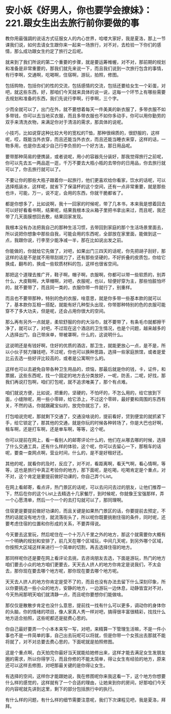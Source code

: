 # 安小妖《好男人，你也要学会撩妹》：221.跟女生出去旅行前你要做的事

教你用最强調的说话方式征服女人的内心世界，哈喽大家好，我是夏洛，那上一节课我们说，如何去请女生跟你来一起来一场旅行，对不对，去检验一下你们的感情，那么成功跟女生约定了旅行之后呢。

就来到了我们所说的第二个重要的步骤，就是要运筹帷幄，对不对，那前期的规划和准备是非常重要的，那我们就先来说一下，而且我们说到一次旅行包含的事情，有行李啊，交通啊，吃喝啊，住宿啊，游玩，拍照，修图。

包括购物，包括你们的性的交流，包括感情的交流，包括还要给女生一个彩蛋，对吧，就这些东西，好，那咱们今天就来具体的说一说，这每一个环节上有哪些需要去规划和准备的东西，我们先说行李啊，行李啊，三个字。

少而全就可以了，出门在外，就不要想着每天一件美美的新衣服了，多带衣服不如多带钱，你可以去当地买衣服，而且多带衣服也不如你多动手，你可以用你勤劳的双手来清洗衣物，来满足你对于清洁的需求，那具体的说呢。

小技巧，比如说穿这种比较大号的宽松的T恤，那种很绵质的，很舒服的，这样呢，哎，既能当外衣穿，而且还能当外衣衣，而且还能当睡衣来穿，这样的话，一物多用，也是你去减少自己行李负担的一个好方法，那日用品呢。

要带那种简易的便携装，或者说呢，用小的容器先分装好，那我觉得旅行之前呢，你可以先去五一两品逛一逛，千万不要去大瓶小瓶的去带你的日用品，你去旅行就可以了，你去旅行就可以了。

不要让你的那些大瓶子跟着你一起旅行，他们更喜欢给你看家，饮水的话呢，可以选择瓶装水，这样呢，就省下了保温杯的这个空间，还有一点非常重要，就是那些也许，可能，万一，说不定，会用的东西，你就干脆都省了。

都是你想多了，比如说啊，我十一回家的时候呢，带了几本书，本来我是想着回去可以好好看看书啊，结果呢，结果我根本没从箱子里把书拿出来过，而且呢，我还带了几天面膜想回去敷，结果回家发现。

我根本没有办法把我自己的那种生活习惯，去带回到家庭的那个生活场景里面去，所以说把你想象中那些自我，可能会用的东西呢，全部放在家里面，能做到这一点，我跟你说，行李至少能净减一半，那在比如说出发之前。

你能做的，你就给它先做了，对吧，如果出门三四天的话呢，你先把胡子刮好，那这样的话是不是就不用带刮胡刀了，还有那些坚硬的，不好折叠的皮质包，你给它换成，翻布的，换成一些软质材料的包，这样也很省空间。

那把这个道理去推广开，鞋子啊，帽子啊，衣服啊，你都可以带一些软质的，别弄什么，大皮鞋啊，大草帽啊，对吧，衣服呢，也以，轻便好穿为主，那些怕脏怕坏的，就不要带了，而且同一类的，衣服你带一件就行了，别重样。

而且也不要带那种，特别的色的衣服，啥意思，就是你多带一些基本款的就可以了，基本款你互相一搭配，就能有好几种型头出现，你带那种特别的色的衣服可能穿不了多大功夫，但是呢，还会占用你很大的空间。

那么再有另外一点就是，柔软舒服的你的大浴巾，就不要带了，有条毛巾就都擦干净了，就可以了，对吧，不过现在这个酒店的卫生情况，也是个问题，越来越多的人选择出门，自己带床单，带被罩啊，什么的，这说明什么。

这说明还是有钱好啊，住好的优质的酒店，那卫生，就能更放心一点，是不是，所以小伙子努力赚钱吧，不过呢，你也可以换种思路，选择一些家庭旅馆，或者是爱比云去选一些好评比较高的，或者是公寓啊什么的。

这样也可以去避免自带各种卫生用品的，烦恼，那最后就是你的钱，卡，证件，和票据，这些东西呢，找一个固定的地方去分类放好，一呢，防丢，二呢，好找，那我们再说打包啊，咱们打包呢，就不追求唯美了，那个有点难。

咱们就说方便，比如说，把重的，坚硬的，不怕坏的，不怎么用的，给它放到下面，小缝隙呢，用一些小零碎，给它添上，不过这个零碎，最好要和周围的东西有关，不然的话，你就跟藏宝似的，放完你就忘了，好。

打包咱说完呢，那就剩下交通了，交通没啥说的，提前看好，贷到便宜的就抓紧下手，给它锁定了，那其他的交通，就是你玩的时候各种转场了，你是大巴也好啊，租车啊，还是打车啊，还是单车啊，等等，这个呢。

你可以提前在网上，看一看别人的邮寄评论什么的，他们在从哪去哪的时候，选择了什么交通工具，还有什么样的体验，这个呢，你可以去留心一下，那租车的话呢，要查一查网点啊，营业时间，什么的，是不是好租好还。

其他的呢，就看你的及时，反应了，对不对，看距离啊，看天气啊，看心情啊，等等，这也是旅行中真正考验你的地方，那下面呢，是吃喝，吃喝肯定是个重点，对不对，这个肯定是要提前做好功课的，你自己弄个List。

在网上看邮寄，看点评，热门景区的话呢，可以去问问去过的朋友，让他们推荐一下，然后在你的这个List上去精选十几家餐厅，到时候呢，你就像王宝强那样，弄一个心愿清单，然后一个一个的去打勾就可以了，那同理啊。

住宿更是要提前做好功课的，而且关键是如果热门景区的话，你要提前去预定，不然的话就没有地方住，就流落街头了，所以呢你既要挑剔住宿的条件，同时呢，还要考虑住宿的位置和你形成的关系，不要弄得说。

今天要去这里玩，然后呢住在一个十万八千里之外的地方，那这个就需要你大概有一个明确的规划和安排了，前几天在哪个区域玩，中间几天呢，到另外哪个区域，你按照大区域这样来进行一个简单的切割，再去选择住宿的地方。

那同样呢你还是要在网上看评论去挑，去咨询朋友去选，下面是游玩，热门的地方咱们要去小众的地方咱们更要去，天天去人挤人的地方你肯定是说我们，不太会去，那你现在要去哪个地方呢，那你现在要去哪个地方呢。

天天去人挤人的地方你肯定是受不了的，而且也没有办法去留下什么深刻印象，所以你要挑选一些小众的地方，安静的地方，一边游玩一边休息，动静皆宜对不对，今天热闹那明天咱们就清静一点，而且呢你要想你们能做啥。

那仅仅是散散步肯定也没什么意思，提前找一找有什么可以更多，调动你的身体你的头脑，你的情绪的项目，像人家真人秀一样对吧，搞得很丰富很精彩，找找什么地方适合拍照，这些呢都还是挺费心思的。

你自己最好要弄一个小本本来写一写，对吧，来精算一下管理生活嘛，不是一件小事也不是一件简单的事，自己出去玩呢可以将就，但是你带一个女孩出去那就不能将就了，对不对总要去费心思的，下面呢就是拍照修图。

这是个重点啊，白天拍完你最好当天就能给她修出来，这样才能去满足女生发朋友圈的需求，所以你得学习，而且你修的不能太简单，得让女生有经验的地方，原来还可以这样去修图，对吧那最关键的是你得让女生。

有选择的空间，这样你才能跟她说，我在修图呢你来我这看一下，这个地方你想要什么样的感觉的，这样就有了一个合适的理由，让她来到你的房间，好那咱们今天的内容呢就先讲到这里，剩下的部分包括旅行中的执行。

有什么样的问题，有什么样的细节需要注意呢，我们下次课程见吧，我是夏洛，拜拜。